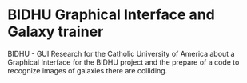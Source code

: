 # BIDHU Graphical Interface and Galaxy trainer 
BIDHU - GUI
Research for the Catholic University of America about a Graphical Interface for the BIDHU project and the prepare of a code to recognize images of galaxies there are colliding.
